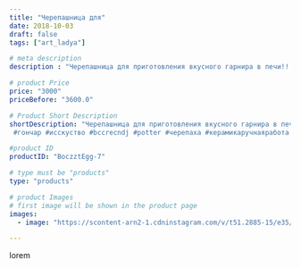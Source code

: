 ```yaml
---
title: "Черепашница для"
date: 2018-10-03
draft: false
tags: ["art_ladya"]

# meta description
description : "Черепашница для приготовления вкусного гарнира в печи!!! art_ladyaart_ladya\"Арт Ладья\" Гончарная мастерская в Нижнем Новгороде. Изготовление керамики и мастер"

# product Price
price: "3000"
priceBefore: "3600.0"

# Product Short Description
shortDescription: "Черепашница для приготовления вкусного гарнира в печи!!! art_ladyaart_ladya\"Арт Ладья\" Гончарная мастерская в Нижнем Новгороде. Изготовление керамики и мастер//-классы по обучению.
 #гончар #исскуство #bccrecndj #potter #черепаха #керамикаручнаяработа #гончарнаямастерская #керамиканазаказ #handmade #посудаизглины #керамика #гончарнаяпосуда #эксклюзивнаякерамика #painter #turtle #decor #ceramicar #pot #claygoods #restaurant #earthenware #ceramic #design #magic #ceramicart #decanter #carafe #clay #горшок #авторскаякерамика"

#product ID
productID: "BoczztEgg-7"

# type must be "products"
type: "products"

# product Images
# first image will be shown in the product page
images:
  - image: "https://scontent-arn2-1.cdninstagram.com/v/t51.2885-15/e35/42002547_275132459791287_4421696052111388680_n.jpg?se=7&tp=1&_nc_ht=scontent-arn2-1.cdninstagram.com&_nc_cat=103&_nc_ohc=IwnCE5wy9yIAX8KqPRn&ccb=7-4&oh=f6cda91583f114638f7cc7c341eab02e&oe=6084F9DD&_nc_sid=86f79a&ig_cache_key=MTg4MTYwNjU5Nzc5MzQxOTE5NQ%3D%3D.2-ccb7-4"

---
```

lorem
